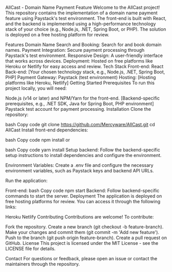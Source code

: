 AllCast - Domain Name Payment Feature
Welcome to the AllCast project! This repository contains the implementation of a domain name payment feature using Paystack's test environment. The front-end is built with React, and the backend is implemented using a high-performance technology stack of your choice (e.g., Node.js, .NET, Spring Boot, or PHP). The solution is deployed on a free hosting platform for review.

Features
Domain Name Search and Booking: Search for and book domain names.
Payment Integration: Secure payment processing through Paystack's test environment.
Responsive Design: A user-friendly interface that works across devices.
Deployment: Hosted on free platforms like Heroku or Netlify for easy access and review.
Tech Stack
Front-end: React
Back-end: [Your chosen technology stack, e.g., Node.js, .NET, Spring Boot, PHP]
Payment Gateway: Paystack (test environment)
Hosting: [Hosting platforms like Heroku, Netlify]
Getting Started
Prerequisites
To run this project locally, you will need:

Node.js (v14 or later) and NPM/Yarn for the front-end.
[Backend-specific prerequisites, e.g., .NET SDK, Java for Spring Boot, PHP environment]
Paystack test account for payment processing.
Installation
Clone the repository:

bash
Copy code
git clone https://github.com/Mercyware/AllCast.git
cd AllCast
Install front-end dependencies:

bash
Copy code
npm install
or

bash
Copy code
yarn install
Setup backend:
Follow the backend-specific setup instructions to install dependencies and configure the environment.

Environment Variables:
Create a .env file and configure the necessary environment variables, such as Paystack keys and backend API URLs.

Run the application:

Front-end:
bash
Copy code
npm start
Backend:
Follow backend-specific commands to start the server.
Deployment
The application is deployed on free hosting platforms for review. You can access it through the following links:

Heroku
Netlify
Contributing
Contributions are welcome! To contribute:

Fork the repository.
Create a new branch (git checkout -b feature-branch).
Make your changes and commit them (git commit -m 'Add new feature').
Push to the branch (git push origin feature-branch).
Create a pull request on GitHub.
License
This project is licensed under the MIT License - see the LICENSE file for details.

Contact
For questions or feedback, please open an issue or contact the maintainers through the repository.